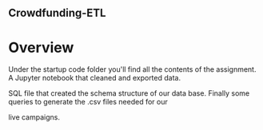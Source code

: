 ## Crowdfunding-ETL

# Overview
Under the startup code folder you'll find all the contents of the assignment. A Jupyter notebook that cleaned and exported data. 

SQL file that created the schema structure of our data base. Finally some queries to generate the .csv files needed for our

live campaigns. 
